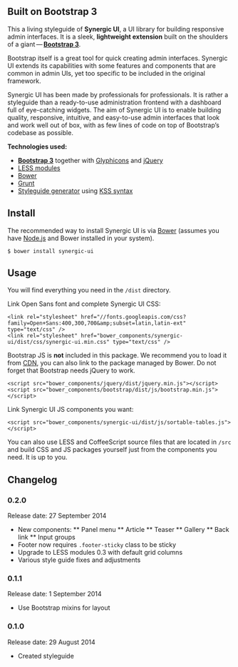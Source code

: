 ## Built on Bootstrap 3

This a living styleguide of **Synergic UI**, a UI library for building responsive admin interfaces. It is a sleek,
**lightweight extension** built on the shoulders of a
giant&thinsp;—&thinsp;[**Bootstrap 3**](http://www.getbootstrap.com).

Bootstrap itself is a great tool for quick creating admin interfaces. Synergic UI extends its capabilities with some
features and components that are common in admin UIs, yet too specific to be included in the original framework.

Synergic UI has been made by professionals for professionals. It is rather a styleguide than a ready-to-use
administration frontend with a dashboard full of eye-catching widgets. The aim of Synergic UI is to enable building
quality, responsive, intuitive, and easy-to-use admin interfaces that look and work well out of box, with as few lines
of code on top of Bootstrap’s codebase as possible.

**Technologies used:**

- [**Bootstrap 3**](http://www.getbootstrap.com) together with [Glyphicons](http://glyphicons.com/) and
[jQuery](http://www.jquery.com)
- [LESS modules](https://github.com/adamkudrna/less-modules)
- [Bower](http://bower.io)
- [Grunt](http://gruntjs.com)
- [Styleguide generator](https://github.com/indieisaconcept/grunt-styleguide) using
[KSS syntax](http://warpspire.com/kss/syntax/)

## <span id="install"></span>Install
The recommended way to install Synergic UI is via [Bower](http://bower.io) (assumes you have
[Node.js](http://nodejs.org) and Bower installed in your system).

```
$ bower install synergic-ui
```

## <span id="usage"></span>Usage
You will find everything you need in the `/dist` directory.

Link Open Sans font and complete Synergic UI CSS:

```
<link rel="stylesheet" href="//fonts.googleapis.com/css?family=Open+Sans:400,300,700&amp;subset=latin,latin-ext" type="text/css" />
<link rel="stylesheet" href="bower_components/synergic-ui/dist/css/synergic-ui.min.css" type="text/css" />
```

Bootstrap JS is **not** included in this package. We recommend you to load it from [CDN](http://www.bootstrapcdn.com/),
you can also link to the package managed by Bower. Do not forget that Bootstrap needs jQuery to work.

```
<script src="bower_components/jquery/dist/jquery.min.js"></script>
<script src="bower_components/bootstrap/dist/js/bootstrap.min.js"></script>
```

Link Synergic UI JS components you want:

```
<script src="bower_components/synergic-ui/dist/js/sortable-tables.js"></script>
```

You can also use LESS and CoffeeScript source files that are located in `/src` and build CSS and JS packages yourself
just from the components you need. It is up to you.

## <span id="changelog"></span>Changelog

### 0.2.0
Release date: 27 September 2014

* New components:
** Panel menu
** Article
** Teaser
** Gallery
** Back link
** Input groups
* Footer now requires `.footer-sticky` class to be sticky
* Upgrade to LESS modules 0.3 with default grid columns
* Various style guide fixes and adjustments

### 0.1.1
Release date: 1 September 2014

* Use Bootstrap mixins for layout

### 0.1.0
Release date: 29 August 2014

* Created styleguide
